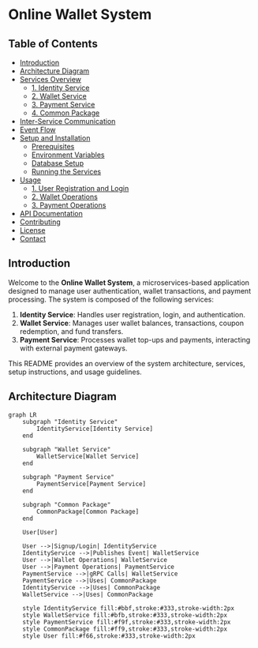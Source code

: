 # Online Wallet System

## Table of Contents

- [Introduction](#introduction)
- [Architecture Diagram](#architecture-diagram)
- [Services Overview](#services-overview)
  - [1. Identity Service](#1-identity-service)
  - [2. Wallet Service](#2-wallet-service)
  - [3. Payment Service](#3-payment-service)
  - [4. Common Package](#4-common-package)
- [Inter-Service Communication](#inter-service-communication)
- [Event Flow](#event-flow)
- [Setup and Installation](#setup-and-installation)
  - [Prerequisites](#prerequisites)
  - [Environment Variables](#environment-variables)
  - [Database Setup](#database-setup)
  - [Running the Services](#running-the-services)
- [Usage](#usage)
  - [1. User Registration and Login](#1-user-registration-and-login)
  - [2. Wallet Operations](#2-wallet-operations)
  - [3. Payment Operations](#3-payment-operations)
- [API Documentation](#api-documentation)
- [Contributing](#contributing)
- [License](#license)
- [Contact](#contact)

## Introduction

Welcome to the **Online Wallet System**, a microservices-based application designed to manage user authentication, wallet transactions, and payment processing. The system is composed of the following services:

1. **Identity Service**: Handles user registration, login, and authentication.
2. **Wallet Service**: Manages user wallet balances, transactions, coupon redemption, and fund transfers.
3. **Payment Service**: Processes wallet top-ups and payments, interacting with external payment gateways.

This README provides an overview of the system architecture, services, setup instructions, and usage guidelines.

## Architecture Diagram

```mermaid
graph LR
    subgraph "Identity Service"
        IdentityService[Identity Service]
    end

    subgraph "Wallet Service"
        WalletService[Wallet Service]
    end

    subgraph "Payment Service"
        PaymentService[Payment Service]
    end

    subgraph "Common Package"
        CommonPackage[Common Package]
    end

    User[User]

    User -->|Signup/Login| IdentityService
    IdentityService -->|Publishes Event| WalletService
    User -->|Wallet Operations| WalletService
    User -->|Payment Operations| PaymentService
    PaymentService -->|gRPC Calls| WalletService
    PaymentService -->|Uses| CommonPackage
    IdentityService -->|Uses| CommonPackage
    WalletService -->|Uses| CommonPackage

    style IdentityService fill:#bbf,stroke:#333,stroke-width:2px
    style WalletService fill:#bfb,stroke:#333,stroke-width:2px
    style PaymentService fill:#f9f,stroke:#333,stroke-width:2px
    style CommonPackage fill:#ff9,stroke:#333,stroke-width:2px
    style User fill:#f66,stroke:#333,stroke-width:2px
